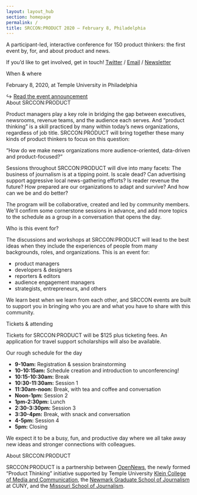 ```yaml
---
layout: layout_hub
section: homepage
permalink: /
title: SRCCON:PRODUCT 2020 — February 8, Philadelphia
---
```


<div class="page-intro">
    <p class="big-type">A participant-led, interactive conference for 150 product thinkers: the first event by, for, and about product and news.</p>
    <p>If you&rsquo;d like to get involved, get in touch!<span class="contact-options"> <a href="https://twitter.com/srccon">Twitter</a> / <a href="mailto:srccon@opennews.org">Email</a> / <a href="http://eepurl.com/czSVTL">Newsletter</a></span></p>
</div>

<div class="page-divider"><span>When & where</span></div>

February 8, 2020, at Temple University in Philadelphia
<div class="to-do">&rarrhk; <a href="https://opennews.org/blog/announcing-srccon-product/">Read the event announcement</a></div>

<div class="page-divider"><span>About SRCCON:PRODUCT</span></div>

Product managers play a key role in bridging the gap between executives, newsrooms, revenue teams, and the audience each serves. And “product thinking” is a skill practiced by many within today’s news organizations, regardless of job title. SRCCON:PRODUCT will bring together these many kinds of product thinkers to focus on this question:

<p class="quote">“How do we make news organizations more audience-oriented, data-driven and product-focused?”</p>

Sessions throughout SRCCON:PRODUCT will dive into many facets: The business of journalism is at a tipping point. Is scale dead? Can advertising support aggressive local news-gathering efforts? Is reader revenue the future? How prepared are our organizations to adapt and survive? And how can we be and do better?

The program will be collaborative, created and led by community members. We'll confirm some cornerstone sessions in advance, and add more topics to the schedule as a group in a conversation that opens the day. 

<div class="page-divider"><span>Who is this event for?</span></div>

The discussions and workshops at SRCCON:PRODUCT will lead to the best ideas when they include the experiences of people from many backgrounds, roles, and organizations. This is an event for:

* product managers
* developers & designers
* reporters & editors
* audience engagement managers
* strategists, entrepreneurs, and others

We learn best when we learn from each other, and SRCCON events are built to support you in bringing who you are and what you have to share with this community. 

<div class="page-divider"><span>Tickets & attending</span></div>

Tickets for SRCCON:PRODUCT will be $125 plus ticketing fees. An application for travel support scholarships will also be available.

<div class="page-divider"><span>Our rough schedule for the day</span></div>

* **9-10am:** Registration & session brainstorming
* **10-10:15am:** Schedule creation and introduction to unconferencing!
* **10:15-10:30am:** Break
* **10:30-11:30am:** Session 1
* **11:30am-noon:** Break, with tea and coffee and conversation
* **Noon-1pm:** Session 2
* **1pm-2:30pm:** Lunch
* **2:30-3:30pm:** Session 3
* **3:30-4pm:** Break, with snack and conversation
* **4-5pm:** Session 4
* **5pm:** Closing

We expect it to be a busy, fun, and productive day where we all take away new ideas and stronger connections with colleagues.

<div class="page-divider"><span>About SRCCON:PRODUCT</span></div>

SRCCON:PRODUCT is a partnership between [OpenNews](https://opennews.org), the newly formed “Product Thinking” initiative supported by Temple University [Klein College of Media and Communication](https://klein.temple.edu), the [Newmark Graduate School of Journalism](https://www.journalism.cuny.edu) at CUNY, and the [Missouri School of Journalism](https://journalism.missouri.edu).

